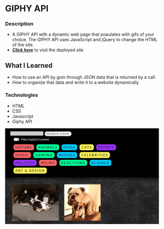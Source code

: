 # GIPHY API

### Description

- A GIPHY API with a dynamic web page that populates with gifs of your choice. The GIPHY API uses JavaScript and jQuery to change the HTML of the site.
- _**[Click here](https://xtrachase.github.io/giphy-api/)**_ to visit the deployed site

## What I Learned

- How to use an API by goin through JSON data that is returned by a call.
- How to organize that data and write it to a website dynamically

### Technologies

- HTML
- CSS
- Javascript
- Giphy API

![preview](./giphy-0.png)
